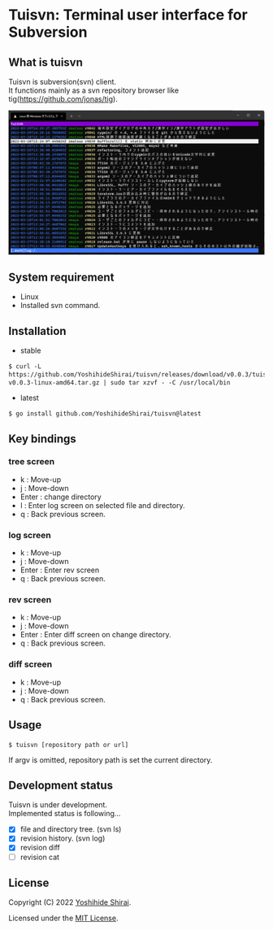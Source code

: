 # Tuisvn: Terminal user interface for Subversion

## What is tuisvn

Tuisvn is subversion(svn) client.  
It functions mainly as a svn repository browser like tig(https://github.com/jonas/tig).

![](./docs/screenshot.png)

## System requirement

- Linux
- Installed svn command.

## Installation

- stable
~~~shell
$ curl -L https://github.com/YoshihideShirai/tuisvn/releases/download/v0.0.3/tuisvn-v0.0.3-linux-amd64.tar.gz | sudo tar xzvf - -C /usr/local/bin
~~~

- latest
~~~shell
$ go install github.com/YoshihideShirai/tuisvn@latest
~~~

## Key bindings

### tree screen

- k : Move-up
- j : Move-down
- Enter : change directory
- l : Enter log screen on selected file and directory.
- q : Back previous screen.

### log screen

- k : Move-up
- j : Move-down
- Enter : Enter rev screen
- q : Back previous screen.

### rev screen

- k : Move-up
- j : Move-down
- Enter : Enter diff screen on change directory.
- q : Back previous screen.

### diff screen

- k : Move-up
- j : Move-down
- q : Back previous screen.

## Usage

~~~shell
$ tuisvn [repository path or url]
~~~
If argv is omitted, repository path is set the current directory.

## Development status

Tuisvn is under development.  
Implemented status is following...
- [x] file and directory tree. (svn ls)
- [x] revision history. (svn log)
- [x] revision diff
- [ ] revision cat

## License

Copyright (C) 2022 [Yoshihide Shirai](mailto:yoshihide.shirai@gmail.com).

Licensed under the [MIT License](LICENSE).
